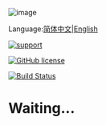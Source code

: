 ![image](https://blog-pic-1256696029.cos.ap-guangzhou.myqcloud.com/todo_list/004.png)


Language:[简体中文](https://github.com/asjqkkkk/todo-list-app/blob/master/README.md)|[English](https://github.com/asjqkkkk/todo-list-app/blob/master/README_EN.md)

[![support](https://img.shields.io/badge/platform-flutter%7Cdart%20vm-ff69b4.svg?style=flat-square)](https://github.com/asjqkkkk/todo-list-app)

[![GitHub license](https://img.shields.io/github/license/asjqkkkk/todo-list-app)](https://github.com/asjqkkkk/todo-list-app/blob/master/LICENSE)

[![Build Status](https://www.travis-ci.org/asjqkkkk/todo-list-app.svg?branch=master)](https://www.travis-ci.org/asjqkkkk/todo-list-app)  


# Waiting...
